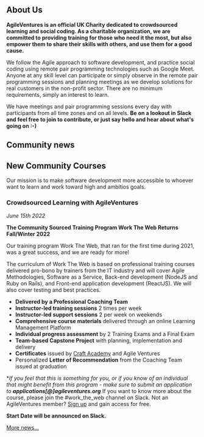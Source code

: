 ## About Us

**AgileVentures is an official UK Charity dedicated to crowdsourced learning and social coding. As a charitable organization, we are committed to providing training for those who need it the most, but also empower them to share their skills with others, and use them for a good cause.** 

We follow the Agile approach to software development, and practice social coding using remote pair programming technologies such as Google Meet. Anyone at any skill level can participate or simply observe in the remote pair programming sessions and planning meetings as we develop solutions for real customers in the non-profit sector. There are no minimum requirements, simply an interest to learn.

We have meetings and pair programming sessions every day with participants from all time zones and on all levels. **Be on a lookout in Slack and feel free to join to contribute, or just say hello and hear about what's going on :-)**

## Community news

## New Community Courses

Our mission is to make software development more accessible to whoever want to learn and work toward high and ambitios goals.  

### Crowdsourced Learning with AgileVentures
_June 15th 2022_

**The Community Sourced Training Program Work The Web Returns Fall/Winter 2022**

Our training program Work The Web, that ran for the first time during 2021, was a great success, and we are ready for more!

The curriculum of Work The Web is based on professional training courses delivered pro-bono by trainers from the IT industry and will cover Agile Methodologies, Software as a Service, Back-end development (NodeJS and Ruby on Rails), and Front-end application development (ReactJS). We will also cover testing and best practices.

* **Delivered by a Professional Coaching Team** 
* **Instructor-led training sessions** 2 times per week
* **Instructor-led support sessions** 2 per week on weekends
* **Comprehensive course materials** delivered through an online Learning Management Platform
* **Individual progress assessment** by 2 Training Exams and a Final Exam
* **Team-based Capstone Project** with planning, implementation and delivery
* **Certificates** issued by [Craft Academy](https://www.craftacademy.se/english/) and Agile Ventures
* Personalized **Letter of Recommendation** from the Coaching Team issued at graduation

**If you feel that this is something for you, or if you know of an individual that might benefit from this program - make sure to submit an application to **applications[@]agileventures.org*** If you want to know more about the course, please join the #work_the_web channel on Slack. Not an AgileVentures member? <a href="https://www.agileventures.org/users/sign_up">Sign up</a> and gain access for free. 

**Start Date will be announced on Slack.**


[More news...](/news)


